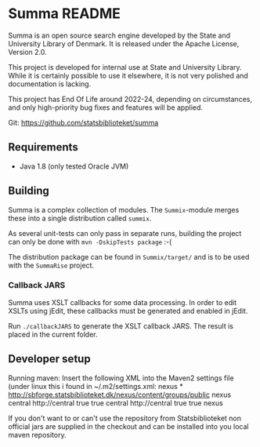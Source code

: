 # Summa README

Summa is an open source search engine developed by the
State and University Library of Denmark. It is released
under the Apache License, Version 2.0.

This project is developed for internal use at State and University Library.
While it is certainly possible to use it elsewhere, it is not very
polished and documentation is lacking.

This project has End Of Life around 2022-24, depending on circumstances,
and only high-priority bug fixes and features will be applied.

Git: https://github.com/statsbiblioteket/summa

## Requirements

* Java 1.8 (only tested Oracle JVM)

## Building

Summa is a complex collection of modules. The `Summix`-module merges
these into a single distribution called `summix`.
 
 As several unit-tests can only pass in separate runs, building the
 project can only be done with `mvn -DskipTests package` :-(

The distribution package can be found in `Summix/target/` and is to be used
with the `SummaRise` project.

### Callback JARS

Summa uses XSLT callbacks for some data processing. In order to edit
XSLTs using jEdit, these callbacks must be generated and enabled in
jEdit.

Run `./callbackJARS` to generate the XSLT callback JARS. The result is
placed in the current folder.

## Developer setup

Running maven:
Insert the following XML into the Maven2 settings file (under linux this i found
in ~/.m2/settings.xml:
<settings>
  <mirrors>
    <mirror>
      <!--This sends everything else to /public -->
      <id>nexus</id>
      <mirrorOf>*</mirrorOf>
      <url>http://sbforge.statsbiblioteket.dk/nexus/content/groups/public</url>
    </mirror>
  </mirrors>
  <profiles>
    <profile>
      <id>nexus</id>
      <!--Enable snapshots for the built in central repo to direct -->
      <!--all requests to nexus via the mirror -->
      <repositories>
        <repository>
          <id>central</id>
          <url>http://central</url>
          <releases><enabled>true</enabled></releases>
          <snapshots><enabled>true</enabled></snapshots>
        </repository>
      </repositories>
     <pluginRepositories>
        <pluginRepository>
          <id>central</id>
          <url>http://central</url>
          <releases><enabled>true</enabled></releases>
          <snapshots><enabled>true</enabled></snapshots>
        </pluginRepository>
      </pluginRepositories>
    </profile>
  </profiles>
  <activeProfiles>
    <!--make the profile active all the time -->
    <activeProfile>nexus</activeProfile>
  </activeProfiles>
</settings>

If you don't want to or can't use the repository from Statsbiblioteket non
official jars are supplied in the checkout and can be installed into you local
maven repository.

